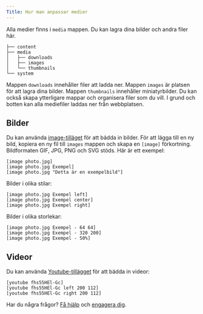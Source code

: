 ```yaml
---
Title: Hur man anpassar medier
---
```

Alla medier finns i `media` mappen. Du kan lagra dina bilder och andra filer här. 

    ├── content
    ├── media
    │   ├── downloads
    │   ├── images
    │   └── thumbnails
    └── system

Mappen `downloads` innehåller filer att ladda ner. Mappen `images` är platsen för att lagra dina bilder. Mappen `thumbnails` innehåller miniatyrbilder. Du kan också skapa ytterligare mappar och organisera filer som du vill. I grund och botten kan alla mediefiler laddas ner från webbplatsen. 

## Bilder

Du kan använda [image-tilläget](https://github.com/datenstrom/yellow-extensions/tree/master/source/image) för att bädda in bilder. För att lägga till en ny bild, kopiera en ny fil till `images` mappen och skapa en `[image]` förkortning. Bildformaten GIF, JPG, PNG och SVG stöds. Här är ett exempel:

    [image photo.jpg]
    [image photo.jpg Exempel]
    [image photo.jpg "Detta är en exempelbild"]

Bilder i olika stilar:

    [image photo.jpg Exempel left]
    [image photo.jpg Exempel center]
    [image photo.jpg Exempel right]

Bilder i olika storlekar:

    [image photo.jpg Exempel - 64 64]
    [image photo.jpg Exempel - 320 200]
    [image photo.jpg Exempel - 50%]

## Videor

Du kan använda [Youtube-tillägget](https://github.com/datenstrom/yellow-extensions/tree/master/source/youtube) för att bädda in videor: 

    [youtube fhs55HEl-Gc]
    [youtube fhs55HEl-Gc left 200 112]
    [youtube fhs55HEl-Gc right 200 112]

Har du några frågor? [Få hjälp](.) och [engagera dig](contributing-guidelines).
